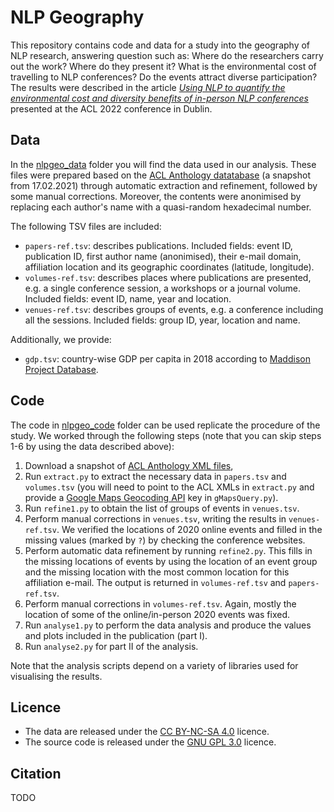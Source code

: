 # NLP Geography

This repository contains code and data for a study into the geography of NLP research, answering question such as: Where do the researchers carry out the work? Where do they present it? What is the environmental cost of travelling to NLP conferences? Do the events attract diverse participation? The results were described in the article *[Using NLP to quantify the environmental cost and diversity benefits of in-person NLP conferences](TODO)* presented at the ACL 2022 conference in Dublin.

## Data

In the [nlpgeo_data](nlpgeo_data) folder you will find the data used in our analysis. These files were prepared based on the [ACL Anthology datatabase](https://github.com/acl-org/acl-anthology/tree/master/data/xml) (a snapshot from 17.02.2021) through automatic extraction and refinement, followed by some manual corrections. Moreover, the contents were anonimised by replacing each author's name with a quasi-random hexadecimal number.

The following TSV files are included:
* ```papers-ref.tsv```: describes publications. Included fields: event ID, publication ID, first author name (anonimised), their e-mail domain, affiliation location and its geographic coordinates (latitude, longitude).
* ```volumes-ref.tsv```: describes places where publications are presented, e.g. a single conference session, a workshops or a journal volume. Included fields: event ID, name, year and location.
* ```venues-ref.tsv```: describes groups of events, e.g. a conference including all the sessions. Included fields: group ID, year, location and name.

Additionally, we provide:
* ```gdp.tsv```: country-wise GDP per capita in 2018 according to [Maddison Project Database](https://www.rug.nl/ggdc/historicaldevelopment/maddison/releases/maddison-project-database-2020).

## Code

The code in [nlpgeo_code](nlpgeo_code) folder can be used replicate the procedure of the study. We worked through the following steps (note that you can skip steps 1-6 by using the data described above):

1. Download a snapshot of [ACL Anthology XML files](https://github.com/acl-org/acl-anthology/tree/master/data/xml),
2. Run ```extract.py``` to extract the necessary data in ```papers.tsv``` and ```volumes.tsv``` (you will need to point to the ACL XMLs in ```extract.py``` and provide a [Google Maps Geocoding API](https://developers.google.com/maps/documentation/geocoding/) key in ```gMapsQuery.py```).
3. Run ```refine1.py``` to obtain the list of groups of events in ```venues.tsv```.
4. Perform manual corrections in ```venues.tsv```, writing the results in ```venues-ref.tsv```. We verified the locations of 2020 online events and filled in the missing values (marked by ```?```) by checking the conference websites.
5. Perform automatic data refinement by running ```refine2.py```. This fills in the missing locations of events by using the location of an event group and the missing location with the most common location for this affiliation e-mail. The output is returned in ```volumes-ref.tsv``` and ```papers-ref.tsv```.
6. Perform manual corrections in ```volumes-ref.tsv```. Again, mostly the location of some of the online/in-person 2020 events was fixed.
7. Run ```analyse1.py``` to perform the data analysis and produce the values and plots included in the publication (part I).
8. Run ```analyse2.py``` for part II of the analysis.

Note that the analysis scripts depend on a variety of libraries used for visualising the results.

## Licence

* The data are released under the [CC BY-NC-SA 4.0](https://creativecommons.org/licenses/by-nc-sa/4.0/) licence.
* The source code is released under the [GNU GPL 3.0](https://www.gnu.org/licenses/gpl-3.0.html) licence.

## Citation

TODO

